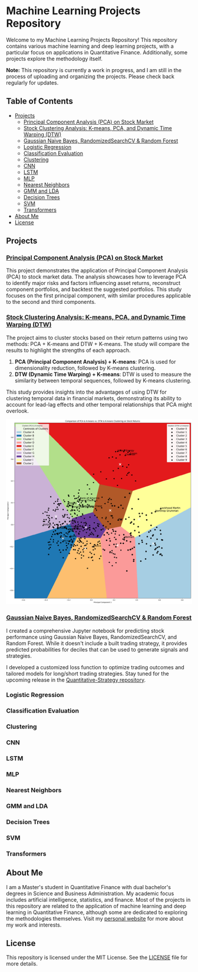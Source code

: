 
# Machine Learning Projects Repository

Welcome to my Machine Learning Projects Repository! This repository contains various machine learning and deep learning projects, with a particular focus on applications in Quantitative Finance. Additionally, some projects explore the methodology itself.

**Note:** This repository is currently a work in progress, and I am still in the process of uploading and organizing the projects. Please check back regularly for updates.

## Table of Contents

- [Projects](#projects)
  - [Principal Component Analysis (PCA) on Stock Market](#principal-component-analysis-pca-on-stock-market)
  - [Stock Clustering Analysis: K-means, PCA, and Dynamic Time Warping (DTW)](#stock-clustering-analysis-k-means-pca-and-dynamic-time-warping-dtw)
  - [Gaussian Naive Bayes, RandomizedSearchCV & Random Forest](#gaussian-naive-bayes-randomizedsearchcv--random-forest)
  - [Logistic Regression](#logistic-regression)
  - [Classification Evaluation](#classification-evaluation)
  - [Clustering](#clustering)
  - [CNN](#cnn)
  - [LSTM](#lstm)
  - [MLP](#mlp)
  - [Nearest Neighbors](#nearest-neighbors)
  - [GMM and LDA](#gmm-and-lda)
  - [Decision Trees](#decision-trees)
  - [SVM](#svm)
  - [Transformers](#transformers)
- [About Me](#about-me)
- [License](#license)

## Projects

### [Principal Component Analysis (PCA) on Stock Market](./PCA_on_Stock_Market)
This project demonstrates the application of Principal Component Analysis (PCA) to stock market data. The analysis showcases how to leverage PCA to identify major risks and factors influencing asset returns, reconstruct component portfolios, and backtest the suggested portfolios. This study focuses on the first principal component, with similar procedures applicable to the second and third components.

### [Stock Clustering Analysis: K-means, PCA, and Dynamic Time Warping (DTW)](./Clustering_Stock_Returns)
The project aims to cluster stocks based on their return patterns using two methods: PCA + K-means and DTW + K-means. The study will compare the results to highlight the strengths of each approach.

1. **PCA (Principal Component Analysis) + K-means**: PCA is used for dimensionality reduction, followed by K-means clustering.
2. **DTW (Dynamic Time Warping) + K-means**: DTW is used to measure the similarity between temporal sequences, followed by K-means clustering.

This study provides insights into the advantages of using DTW for clustering temporal data in financial markets, demonstrating its ability to account for lead-lag effects and other temporal relationships that PCA might overlook. 

![Comparison of PCA & K-means vs. DTW & K-means Clustering on Stock Returns](graphs/cluster_mapping_comparison.png)


### [Gaussian Naive Bayes, RandomizedSearchCV & Random Forest](./Gaussian_Naive_Bayes_RandomizedSearchCV_Random_Forest)

I created a comprehensive Jupyter notebook for predicting stock performance using Gaussian Naive Bayes, RandomizedSearchCV, and Random Forest. While it doesn't include a built trading strategy, it provides predicted probabilities for deciles that can be used to generate signals and strategies.

I developed a customized loss function to optimize trading outcomes and tailored models for long/short trading strategies. Stay tuned for the upcoming release in the [Quantitative-Strategy repository](https://github.com/justinyuchi/Quantitative-Strategy).


### Logistic Regression


### Classification Evaluation


### Clustering


### CNN


### LSTM


### MLP


### Nearest Neighbors


### GMM and LDA


### Decision Trees


### SVM


### Transformers


## About Me

I am a Master's student in Quantitative Finance with dual bachelor's degrees in Science and Business Administration. My academic focus includes artificial intelligence, statistics, and finance. Most of the projects in this repository are related to the application of machine learning and deep learning in Quantitative Finance, although some are dedicated to exploring the methodologies themselves. Visit my [personal website](https://justinyuchi.github.io/justinyuchihsu.github.io/) for more about my work and interests.

## License

This repository is licensed under the MIT License. See the [LICENSE](LICENSE) file for more details.
